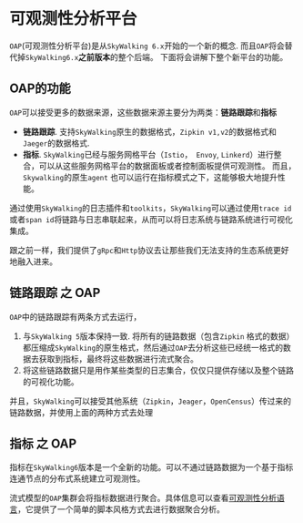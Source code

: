 # 可观测性分析平台

`OAP`(可观测性分析平台)是从`SkyWalking 6.x`开始的一个新的概念. 而且`OAP`将会替代掉`SkyWalking6.x`**之前版本**的整个后端。 下面将会讲解下整个新平台的功能。

## OAP的功能

`OAP`可以接受更多的数据来源，这些数据来源主要分为两类：**链路跟踪**和**指标**

- **链路跟踪**. 支持`SkyWalking`原生的数据格式，`Zipkin v1,v2`的数据格式和`Jaeger`的数据格式.
- **指标**. `SkyWalking`已经与服务网格平台（`Istio`，` Envoy`, `Linkerd`）进行整合，可以从这些服务网格平台的数据面板或者控制面板提供可观测性。 而且，`Skywalking`的原生`agent`
  也可以运行在指标模式之下，这能够极大地提升性能。

通过使用`SkyWalking`的日志插件和`toolkits`，`SkyWalking`可以通过使用`trace id`或者`span id`将链路与日志串联起来，从而可以将日志系统与链路系统进行可视化集成。

跟之前一样，我们提供了`gRpc`和`Http`协议去让那些我们无法支持的生态系统更好地融入进来。

## 链路跟踪 之 OAP

`OAP`中的链路跟踪有两条方式去运行，

1. 与`SkyWalking 5`版本保持一致. 将所有的链路数据（包含`Zipkin` 格式的数据）都压缩成`SkyWalking`的原生格式，然后通过`OAP`去分析这些已经统一格式的数据去获取到指标，最终将这些数据进行流式聚合。
2. 将这些链路数据只是用作某些类型的日志集合，仅仅只提供存储以及整个链路的可视化功能。

并且，`SkyWalking`可以接受其他系统（`Zipkin`，`Jeager`，`OpenCensus`）传过来的链路数据，并使用上面的两种方式去处理

## 指标 之 OAP

指标在`SkyWalking6`版本是一个全新的功能。可以不通过链路数据为一个基于指标连通节点的分布式系统建立可观测性。

流式模型的`OAP`集群会将指标数据进行聚合。具体信息可以查看[可观测性分析语言](oal-cn.md)，它提供了一个简单的脚本风格方式去进行数据聚合分析。